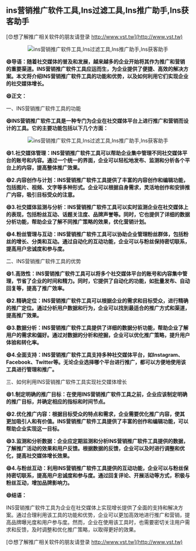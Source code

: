 ## **ins营销推广软件工具,Ins过滤工具,Ins推广助手,Ins获客助手**

[😍想了解推广相关软件的朋友请登录 http://www.vst.tw](http://www.vst.tw)

 <center><img src="https://vst.tw/MP4/tuiguang/png/5.png" alt="ins营销推广软件工具,Ins过滤工具,Ins推广助手,Ins获客助手"></center>

**😄导语：随着社交媒体的普及和发展，越来越多的企业开始将其作为推广和营销的重要渠道。INS营销推广软件工具应运而生，为企业提供了便捷、高效的解决方案。本文将介绍INS营销推广软件工具的功能和优势，以及如何利用它们实现企业的社交媒体增长。**

**😄正文：**

一、INS营销推广软件工具的功能

**😄INS营销推广软件工具是一种专门为企业在社交媒体平台上进行推广和营销而设计的工具。它的主要功能包括以下几个方面：**

 <center><img src="https://vst.tw/MP4/tuiguang/png/6.png" alt="ins营销推广软件工具,Ins过滤工具,Ins推广助手,Ins获客助手"></center>

**😄1.社交媒体管理：INS营销推广软件工具可以帮助企业集中管理不同社交媒体平台的账号和内容。通过一个统一的界面，企业可以轻松地发布、监测和分析各个平台上的内容，提高整体推广效果。**

**😄2.内容创作与计划：INS营销推广软件工具提供了丰富的内容创作和编辑功能，包括图片、视频、文字等多种形式。企业可以根据自身需求，灵活地创作和安排推广内容，吸引目标受众的注意。**

**😄3.社交媒体监测与分析：INS营销推广软件工具可以实时监测企业在社交媒体上的表现，包括粉丝互动、话题关注度、品牌声誉等。同时，它也提供了详细的数据分析功能，帮助企业了解不同推广策略的效果，优化营销计划。**

**😄4.粉丝管理与互动：INS营销推广软件工具可以协助企业管理粉丝群体，包括粉丝的增长、分类和互动。通过自动化的互动功能，企业可以与粉丝保持密切联系，提高用户忠诚度和参与度。**

二、INS营销推广软件工具的优势

**😄1.高效性：INS营销推广软件工具可以将多个社交媒体平台的账号和内容集中管理，节省了企业的时间和精力。同时，它提供了自动化的功能，如批量发布、自动回复等，提高了推广效率。**

**😄2.精确定位：INS营销推广软件工具可以根据企业的需求和目标受众，进行精确的推广定位。通过分析用户数据和行为，企业可以找到最适合的推广方式和渠道，提高推广效果。**

**😄3.数据分析：INS营销推广软件工具提供了详细的数据分析功能，帮助企业了解用户的需求和偏好。通过对数据的分析和挖掘，企业可以优化推广策略，提升用户体验和转化率。**

**😄4.全面支持：INS营销推广软件工具支持多种社交媒体平台，如Instagram、Facebook、Twitter等。无论企业选择哪个平台进行推广，都可以方便地使用该工具进行管理和推广。**

三、如何利用INS营销推广软件工具实现社交媒体增长

**😄1.制定明确的推广目标：在使用INS营销推广软件工具之前，企业应该制定明确的推广目标，并确定相应的指标和时间节点。**

**😄2.优化推广内容：根据目标受众的特点和需求，企业需要优化推广内容，使其更加吸引人和有价值。INS营销推广软件工具提供了丰富的创作和编辑功能，可以帮助企业实现这一目标。**

**😄3.监测和分析数据：企业应定期监测和分析INS营销推广软件工具提供的数据，了解推广活动的效果和用户反馈。根据数据的反馈，企业可以及时进行调整和优化，提高社交媒体增长效果。**

**😄4.与粉丝互动：利用INS营销推广软件工具提供的互动功能，企业可以与粉丝保持密切联系，提高用户忠诚度和参与度。通过回复评论、开展活动等方式，积极与粉丝互动，增加品牌影响力。**

**😄结语：**

INS营销推广软件工具为企业在社交媒体上实现增长提供了全面的支持和解决方案。通过合理利用该工具的功能和优势，企业可以更加高效地进行推广和营销，提高品牌曝光度和用户参与度。然而，企业在使用该工具时，也需要密切关注用户需求和反馈，及时调整和优化推广策略，以取得更好的效果。

[😍想了解推广相关软件的朋友请登录 http://www.vst.tw](http://www.vst.tw)



